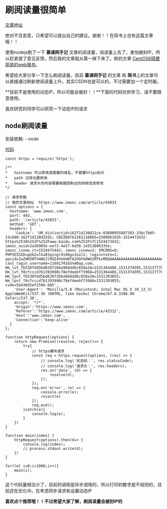 # 刷阅读量很简单

[文章地址](https://github.com/HerryLo/Record/blob/master/other/%E9%80%9A%E8%BF%87node%E5%88%B7%E9%98%85%E8%AF%BB%E9%87%8F.md)

绝对不含恶意，只希望可以提出自己的建议。谢谢！！在简书上也有这篇文章哦！！

使用nodejs刷了一下 **慕课网手记** 文章的阅读量，阅读量上去了，害怕被封IP。所以赶紧提了意见反馈，然后我的文章就从第一掉下来了。刷的文章 [CentOS6搭建简易的web服务](https://www.imooc.com/article/43033)。

希望给大家分享一下怎么刷阅读量，目前 **慕课网手记** 的文章 和 **简书**上的文章可以直接通过刷新使阅读量上升。其实CSDN也是可以的，不过需要加一个定时器。

**目前不是使用的动态IP，所以可能会被封！！**下面的代码仅供学习，请不要随意使用。

喜欢研究的同学可以研究一下动态IP的请求

## node刷阅读量

安装依赖:
    - node

[代码](https://github.com/HerryLo/JavascriptCode/blob/master/node_learn/src/request.js)

```
const https = require('https');

/**
*   hostname 可以修改成需要的域名，不需要https标示
*   path 记得也要修改 
*   header 请求头的内容需要根据控制台的网络信息修改
*/

// 请求参数
// 我的文章地址  https://www.imooc.com/article/43033
const options = {
  hostname: 'www.imooc.com',
  port: 443,
  path: '/article/43033',
  method: 'GET',
  headers: {
    'Cookie': 'UM_distinctid=162f1d130d21ce-03800955807383-336c7b05-13c680-162f1d130d32d1; CNZZDATA1261110065=1500861835-1524473432-https%253A%252F%252Fwww.baidu.com%252F%7C1524473432; imooc_uuid=2a3b905e-ee72-4e57-bd30-1e913806335e; imooc_isnew_ct=1524475442; imooc_isnew=2; IMCDNS=0; PHPSESSID=ppb2ulka03gingrd146go1ool2; loginstate=1; apsid=IwZmM3NTVmNGJlM2E4YmVmNTA2OGFmOWU1MTkxMDQAAAAAAAAAAAAAAAAAAAAAAAAAAAAAAAAAAAAAAAAAAAAAAAAAAAAAAAAAAAAAAAAAAAAAAAAAAAAAAAAAAAAANDAzNjE0MQAAAAAAAAAAAAAAAAAAAAAAAAAAAAAAAAAxMTY5MTcwMTY1QHFxLmNvbQAAAAAAAAAAAAAAAAAAADY1Y2U0N2NiYWVkZDUwYzU3NDU0Yzg1YTY4YTJlYjcxjW1DW41tQ1s%3DZj; last_login_username=1169170165%40qq.com; Hm_lvt_fb538fdd5bd62072b6a984ddbc658a16=1531364486,1531374595,1531377700,1531393846; Hm_lvt_f0cfcccd7b1393990c78efdeebff3968=1531364486,1531374595,1531377700,1531393846; Hm_lpvt_fb538fdd5bd62072b6a984ddbc658a16=1531393855; Hm_lpvt_f0cfcccd7b1393990c78efdeebff3968=1531393855; cvde=5b436d5ef259b-605',
    'User-Agent': 'Mozilla/5.0 (Macintosh; Intel Mac OS X 10_13_3) AppleWebKit/537.36 (KHTML, like Gecko) Chrome/67.0.3396.99 Safari/537.36',
    accept: '*/*',
    'Origin':'https://www.imooc.com',
    'Referer':'https://www.imooc.com/article/43312',
    'Host':'www.imooc.com',
    'Connection':'keep-alive'
  }
};

function httpRequest(options) {
    return new Promise((resolve, reject)=> {
        try{
            // https模块请求
            const req = https.request(options, (res) => {
                // console.log('状态码：', res.statusCode);
                // console.log('请求头：', res.headers);
                res.on('data', (d) => {
                    resolve(d);
                });
            });
            req.on('error', (e) => {
                console.error(e);
                reject(e)
            });
            req.end();
        }catch(e){
            console.log(e);
        }
    })
}

function main(index) {
    httpRequest(options).then(d=> {
        console.log(index);
        // process.stdout.write(d);
    })
}

for(let i=0;i<1000;i++){
    main(i);
}
```

这个代码量相当少了，目前的调用是异步调用的，所以打印的数字是不规则的，目前还在优化中。在考虑同步请求和设置动态IP

**喜欢点个推荐哦！！不过希望大家了解，刷阅读量会被封IP的**
